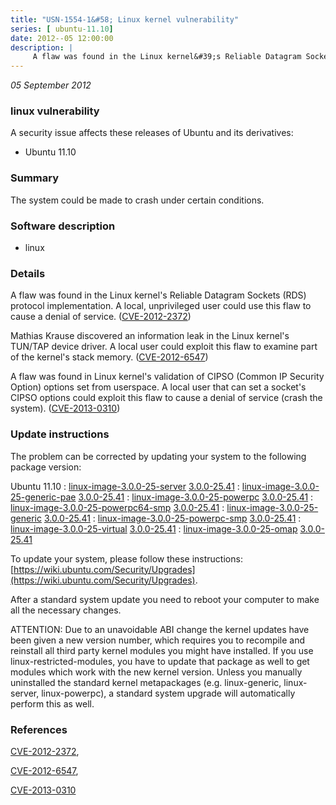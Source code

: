 ```yaml
---
title: "USN-1554-1&#58; Linux kernel vulnerability"
series: [ ubuntu-11.10]
date: 2012--05 12:00:00
description: |
     A flaw was found in the Linux kernel&#39;s Reliable Datagram Sockets (RDS) protocol implementation. A local, unprivileged user could use this flaw to cause a denial of service. ([CVE-2012-2372](http://people.ubuntu.com/~ubuntu-security/cve/CVE-2012-2372))
--- 
```

 
 

*05 September 2012*

### linux vulnerability

A security issue affects these releases of Ubuntu and its derivatives:

* Ubuntu 11.10

### Summary

The system could be made to crash under certain conditions. 

### Software description

* linux 

### Details

 A flaw was found in the Linux kernel&#39;s Reliable Datagram Sockets (RDS) protocol implementation. A local, unprivileged user could use this flaw to cause a denial of service. ([CVE-2012-2372](http://people.ubuntu.com/~ubuntu-security/cve/CVE-2012-2372))

Mathias Krause discovered an information leak in the Linux kernel&#39;s TUN/TAP device driver. A local user could exploit this flaw to examine part of the kernel&#39;s stack memory. ([CVE-2012-6547](http://people.ubuntu.com/~ubuntu-security/cve/CVE-2012-6547))

A flaw was found in Linux kernel&#39;s validation of CIPSO (Common IP Security Option) options set from userspace. A local user that can set a socket&#39;s CIPSO options could exploit this flaw to cause a denial of service (crash the system). ([CVE-2013-0310](http://people.ubuntu.com/~ubuntu-security/cve/CVE-2013-0310)) 

### Update instructions

The problem can be corrected by updating your system to the following package version:

Ubuntu 11.10
 : [linux-image-3.0.0-25-server](https://launchpad.net/ubuntu/+source/linux) <span> [3.0.0-25.41](https://launchpad.net/ubuntu/+source/linux/3.0.0-25.41) </span> 
 : [linux-image-3.0.0-25-generic-pae](https://launchpad.net/ubuntu/+source/linux) <span> [3.0.0-25.41](https://launchpad.net/ubuntu/+source/linux/3.0.0-25.41) </span> 
 : [linux-image-3.0.0-25-powerpc](https://launchpad.net/ubuntu/+source/linux) <span> [3.0.0-25.41](https://launchpad.net/ubuntu/+source/linux/3.0.0-25.41) </span> 
 : [linux-image-3.0.0-25-powerpc64-smp](https://launchpad.net/ubuntu/+source/linux) <span> [3.0.0-25.41](https://launchpad.net/ubuntu/+source/linux/3.0.0-25.41) </span> 
 : [linux-image-3.0.0-25-generic](https://launchpad.net/ubuntu/+source/linux) <span> [3.0.0-25.41](https://launchpad.net/ubuntu/+source/linux/3.0.0-25.41) </span> 
 : [linux-image-3.0.0-25-powerpc-smp](https://launchpad.net/ubuntu/+source/linux) <span> [3.0.0-25.41](https://launchpad.net/ubuntu/+source/linux/3.0.0-25.41) </span> 
 : [linux-image-3.0.0-25-virtual](https://launchpad.net/ubuntu/+source/linux) <span> [3.0.0-25.41](https://launchpad.net/ubuntu/+source/linux/3.0.0-25.41) </span> 
 : [linux-image-3.0.0-25-omap](https://launchpad.net/ubuntu/+source/linux) <span> [3.0.0-25.41](https://launchpad.net/ubuntu/+source/linux/3.0.0-25.41) </span> 

To update your system, please follow these instructions: [https://wiki.ubuntu.com/Security/Upgrades](https://wiki.ubuntu.com/Security/Upgrades).

After a standard system update you need to reboot your computer to make all the necessary changes.

ATTENTION: Due to an unavoidable ABI change the kernel updates have been given a new version number, which requires you to recompile and reinstall all third party kernel modules you might have installed. If you use linux-restricted-modules, you have to update that package as well to get modules which work with the new kernel version. Unless you manually uninstalled the standard kernel metapackages (e.g. linux-generic, linux-server, linux-powerpc), a standard system upgrade will automatically perform this as well. 

### References

 
 [CVE-2012-2372](http://people.ubuntu.com/~ubuntu-security/cve/CVE-2012-2372), 

 [CVE-2012-6547](http://people.ubuntu.com/~ubuntu-security/cve/CVE-2012-6547), 

 [CVE-2013-0310](http://people.ubuntu.com/~ubuntu-security/cve/CVE-2013-0310)
 


